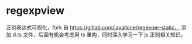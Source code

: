 # regexpview

正则表达式可视化，fork 自 https://gitlab.com/javallone/regexper-static，
添加 d.ts 文件，后面有机会考虑用 ts 重构，同时深入学习一下 js 正则相关知识。






